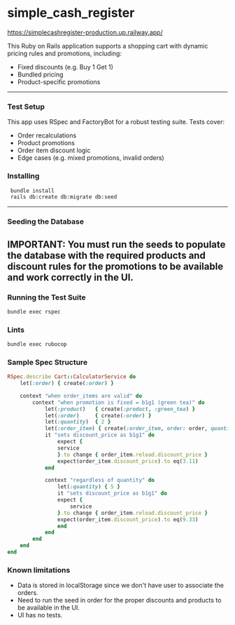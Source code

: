 # simple_cash_register
https://simplecashregister-production.up.railway.app/

This Ruby on Rails application supports a shopping cart with dynamic pricing rules and promotions, including:

- Fixed discounts (e.g. Buy 1 Get 1)
- Bundled pricing
- Product-specific promotions

---

### Test Setup

This app uses RSpec and FactoryBot for a robust testing suite. Tests cover:

- Order recalculations
- Product promotions
- Order item discount logic
- Edge cases (e.g. mixed promotions, invalid orders)

### Installing
```bash
 bundle install
 rails db:create db:migrate db:seed
```
---

### Seeding the Database

IMPORTANT:
You must run the seeds to populate the database with the required products and discount rules for the promotions to be available and work correctly in the UI.
---

### Running the Test Suite

```bash
bundle exec rspec
```

### Lints

```bash
bundle exec rubocop
```

### Sample Spec Structure

```ruby
RSpec.describe Cart::CalculatorService do
    let(:order) { create(:order) }

    context "when order_items are valid" do
        context "when promotion is fixed = b1g1 (green tea)" do
            let(:product)   { create(:product, :green_tea) }
            let(:order)     { create(:order) }
            let(:quantity)  { 2 }
            let(:order_item) { create(:order_item, order: order, quantity: quantity, product: product, promotion: product.promotion) }
            it "sets discount_price as b1g1" do
                expect {
                service
                }.to change { order_item.reload.discount_price }
                expect(order_item.discount_price).to eq(3.11)
            end

            context "regardless of quantity" do
                let(:quantity) { 5 }
                it "sets discount_price as b1g1" do
                expect {
                    service
                }.to change { order_item.reload.discount_price }
                expect(order_item.discount_price).to eq(9.33)
                end
            end
        end
    end
end
```

### Known limitations
- Data is stored in localStorage since we don't have user to associate the orders.
- Need to run the seed in order for the proper discounts and products to be available in the UI.
- UI has no tests.
